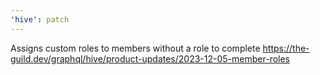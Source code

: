 ```yaml
---
'hive': patch
---
```


Assigns custom roles to members without a role to complete https://the-guild.dev/graphql/hive/product-updates/2023-12-05-member-roles
